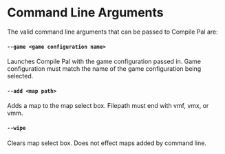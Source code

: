 # Command Line Arguments

The valid command line arguments that can be passed to Compile Pal are:

#### `--game <game configuration name>`

Launches Compile Pal with the game configuration passed in. Game configuration must match the name of the game configuration being selected.

#### `--add <map path>`

Adds a map to the map select box. Filepath must end with vmf, vmx, or vmm.

#### `--wipe`

Clears map select box. Does not effect maps added by command line.
